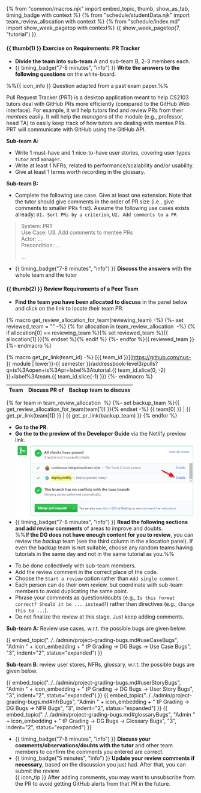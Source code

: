 {% from "common/macros.njk" import embed_topic, thumb, show_as_tab, timing_badge with context %}
{% from "schedule/studentData.njk" import team_review_allocation with context %}
{% from "schedule/index.md" import show_week_pagetop with context%}
{{ show_week_pagetop(7, "tutorial") }}

#### {{ thumb(1) }} Exercise on Requirements: PR Tracker

* **Divide the team into sub-team** A and sub-team B, 2-3 members each.
* {{ timing_badge("7-8 minutes", "info") }} **Write the answers to the following questions** on the white-board.

<div class="indented-level2">
<box>

%%{{ icon_info }} Question adapted from a past exam paper.%%

<span class="text-monospace">Pull Request Tracker (PRT) is a desktop application meant to help CS2103 tutors deal with GitHub PRs more efficiently (compared to the GitHub Web interface). For example, it will help tutors find and review PRs from their _mentees_ easily. It will help the _managers_ of the module (e.g., professor, head TA) to easily keep track of how tutors are dealing with mentee PRs. PRT will communicate with GitHub using the GitHub API.</span>

**Sub-team A:**
* Write 1 must-have and 1 nice-to-have user stories, covering user types `tutor` and `manager`.
* Write at least 1 <tooltip content="Non-Functional Requirements">NFRs</tooltip>, related to performance/scalability and/or usability.
* Give at least 1 terms worth recording in the glossary.

**Sub-team B:**
* Complete the following use case. Give at least one extension. Note that the tutor should give comments in the order of PR size (i.e., give comments to smaller PRs first). Assume the following use cases exists already: `U1. Sort PRs by a criterion`, `U2. Add comments to a PR`

<div class="indented-level2 text-monospace"><blockquote>


System: PRT<br>
Use Case: U3. Add comments to mentee PRs<br>
Actor: ...<br>
Precondition: ...<br>

...
</blockquote>
</div>

</box>
</div>

* {{ timing_badge("7-8 minutes", "info") }} **Discuss the answers** with the whole team and the tutor

#### {{ thumb(2) }} Review Requirements of a Peer Team

* **Find the team you have been allocated to discuss** in the panel below and click on the link to locate their team PR.

{% macro get_review_allocation_for_team(reviewing_team) -%}
{%- set reviewed_team = "" -%}
{% for allocation in team_review_allocation  -%}
{% if allocation[0] == reviewing_team %}{% set reviewed_team %}{{ allocation[1] }}{% endset %}{% endif %}
{%- endfor %}{{ reviewed_team }}
{%- endmacro %}

{% macro get_pr_link(team_id) -%}
[{{ team_id }}](https://github.com/nus-{{ module | lower}}-{{ semester }}/addressbook-level3/pulls?q=is%3Aopen+is%3Apr+label%3Atutorial.{{ team_id.slice(0, -2) }}+label%3Ateam.{{ team_id.slice(-1) }})
{%- endmacro  %}

<div class="indented-level2">

<panel header="Team allocation for PR discussion" minimized >

Team          | Discuss PR of | Backup team to discuss
--------------|---------------|-----------------------
{% for team in team_review_allocation  %}
{%- set backup_team %}{{ get_review_allocation_for_team(team[1]) }}{% endset -%}
{{ team[0] }} | {{ get_pr_link(team[1]) }} | {{ get_pr_link(backup_team) }}
{% endfor %}
</panel>
</div>

* **Go to the PR**.
* **Go the to the preview of the Developer Guide** via the Netlify preview link.
  <img src="../../admin/images/prNetlifyPreview.png" />
* {{ timing_badge("7-8 minutes", "info") }} **Read the following sections and add review comments** of areas to improve and doubts.<br>
  %%**If the DG does not have enough content for you to review**, you can review the _backup_ team (see the third column in the allocation panel). If even the backup team is not suitable, choose any random teams having tutorials in the same day and not in the same tutorial as you.%%

<div class="indented-level2">

<box>

* To be done collectively with sub-team members.
* Add the review comment in the correct place of the code.
* Choose the `Start a review` option rather than `Add single comment`.
* Each person can do their own review, but coordinate with sub-team members to avoid duplicating the same point.
* Phrase your comments as question/doubts (e.g., `Is this format correct? Should it be ... instead?`) rather than directives (e.g., `Change this to ...`).
* Do not finalize the review at this stage. Just keep adding comments.
</box>

**Sub-team A:** Review use cases, w.r.t. the possible bugs are given below.

{{ embed_topic("../../admin/project-grading-bugs.md#useCaseBugs", "Admin " + icon_embedding + " tP Grading → DG Bugs → Use Case Bugs", "3", indent="2", status="expanded") }}

**Sub-team B**: review user stores, NFRs, glossary, w.r.t. the possible bugs are given below.

{{ embed_topic("../../admin/project-grading-bugs.md#userStoryBugs", "Admin " + icon_embedding + " tP Grading → DG Bugs → User Story Bugs", "3", indent="2", status="expanded") }}
{{ embed_topic("../../admin/project-grading-bugs.md#nfrBugs", "Admin " + icon_embedding + " tP Grading → DG Bugs → NFR Bugs", "3", indent="2", status="expanded") }}
{{ embed_topic("../../admin/project-grading-bugs.md#glossaryBugs", "Admin " + icon_embedding + " tP Grading → DG Bugs → Glossary Bugs", "3", indent="2", status="expanded") }}

</div>

* {{ timing_badge("7-8 minutes", "info") }} **Discuss your comments/observations/doubts with the tutor** and other team members to confirm the comments you entered are correct.
* {{ timing_badge("5 minutes", "info") }} **Update your review comments if necessary**, based on the discussion you just had. After that, you can submit the review.<br>
  {{ icon_tip }} After adding comments, you may want to unsubscribe from the PR to avoid getting GitHub alerts from that PR in the future.
